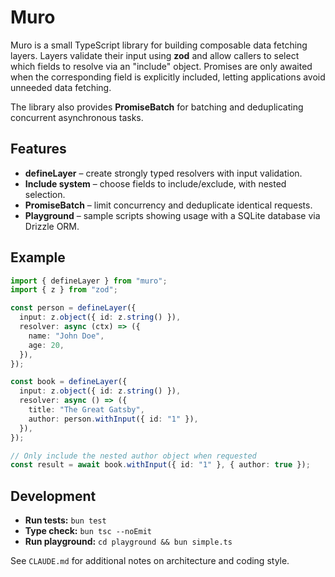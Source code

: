# Muro

Muro is a small TypeScript library for building composable data fetching layers.
Layers validate their input using **zod** and allow callers to select which
fields to resolve via an "include" object. Promises are only awaited when the
corresponding field is explicitly included, letting applications avoid unneeded
data fetching.

The library also provides **PromiseBatch** for batching and deduplicating
concurrent asynchronous tasks.

## Features

- **defineLayer** – create strongly typed resolvers with input validation.
- **Include system** – choose fields to include/exclude, with nested selection.
- **PromiseBatch** – limit concurrency and deduplicate identical requests.
- **Playground** – sample scripts showing usage with a SQLite database via
  Drizzle ORM.

## Example

```ts
import { defineLayer } from "muro";
import { z } from "zod";

const person = defineLayer({
  input: z.object({ id: z.string() }),
  resolver: async (ctx) => ({
    name: "John Doe",
    age: 20,
  }),
});

const book = defineLayer({
  input: z.object({ id: z.string() }),
  resolver: async () => ({
    title: "The Great Gatsby",
    author: person.withInput({ id: "1" }),
  }),
});

// Only include the nested author object when requested
const result = await book.withInput({ id: "1" }, { author: true });
```

## Development

- **Run tests:** `bun test`
- **Type check:** `bun tsc --noEmit`
- **Run playground:** `cd playground && bun simple.ts`

See `CLAUDE.md` for additional notes on architecture and coding style.

